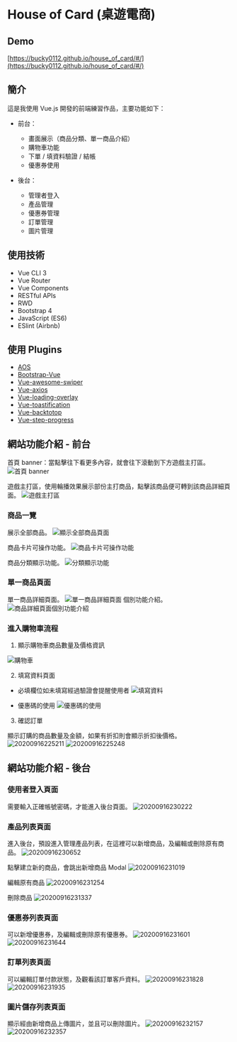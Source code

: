 # House of Card (桌遊電商)

## Demo
[https://bucky0112.github.io/house_of_card/#/](https://bucky0112.github.io/house_of_card/#/)

## 簡介
這是我使用 Vue.js 開發的前端練習作品，主要功能如下：

* 前台：
  * 畫面展示（商品分類、單一商品介紹）
  * 購物車功能
  * 下單 / 填資料驗證 / 結帳
  * 優惠券使用


* 後台：
  * 管理者登入
  * 產品管理
  * 優惠券管理
  * 訂單管理
  * 圖片管理

## 使用技術

* Vue CLI 3
* Vue Router
* Vue Components
* RESTful APIs
* RWD
* Bootstrap 4
* JavaScript (ES6)
* ESlint (Airbnb)

## 使用 Plugins

* [AOS](https://github.com/michalsnik/aos) 
* [Bootstrap-Vue](https://github.com/bootstrap-vue/bootstrap-vue)
* [Vue-awesome-swiper](https://github.com/surmon-china/vue-awesome-swiper)
* [Vue-axios](https://github.com/imcvampire/vue-axios)
* [Vue-loading-overlay](https://github.com/ankurk91/vue-loading-overlay)
* [Vue-toastification](https://github.com/Maronato/vue-toastification)
* [Vue-backtotop](https://github.com/caiofsouza/vue-backtotop)
* [Vue-step-progress](https://github.com/bastidest/vue-step-progress)

## 網站功能介紹 - 前台

首頁 banner：當點擊往下看更多內容，就會往下滾動到下方遊戲主打區。
![首頁 banner](https://i.imgur.com/hv8HPDV.jpg)

遊戲主打區，使用輪播效果展示部份主打商品，點擊該商品便可轉到該商品詳細頁面。
![遊戲主打區](https://i.imgur.com/gdgGXZL.png)

### 商品一覽

展示全部商品。
![顯示全部商品頁面](https://i.imgur.com/jh2jPb1.png)

商品卡片可操作功能。
![商品卡片可操作功能](https://i.imgur.com/fPSSI9d.png)

商品分類顯示功能。
![分類顯示功能](https://i.imgur.com/o4utyyQ.png)

### 單一商品頁面

單一商品詳細頁面。
![單一商品詳細頁面](https://i.imgur.com/BUWVzFb.png)
個別功能介紹。
![商品詳細頁面個別功能介紹](https://i.imgur.com/9mJ8AiS.png)

### 進入購物車流程

1. 顯示購物車商品數量及價格資訊

![購物車](https://i.imgur.com/TiqVvWr.png)

2. 填寫資料頁面

* 必填欄位如未填寫經過驗證會提醒使用者
![填寫資料](https://i.imgur.com/gjHW2aX.png)

* 優惠碼的使用
![優惠碼的使用](https://i.imgur.com/DL43xOH.png)

3. 確認訂單

顯示訂購的商品數量及金額，如果有折扣則會顯示折扣後價格。
![20200916225211](https://i.imgur.com/Kxh5Ohw.png)
![20200916225248](https://i.imgur.com/7DPAMLX.png)

## 網站功能介紹 - 後台

### 使用者登入頁面

需要輸入正確帳號密碼，才能進入後台頁面。
![20200916230222](https://i.imgur.com/nhcvZcL.png)

### 產品列表頁面

進入後台，預設進入管理產品列表，在這裡可以新增商品，及編輯或刪除原有商品。
![20200916230652](https://i.imgur.com/zh2fw9u.png)

點擊建立新的商品，會跳出新增商品 Modal
![20200916231019](https://i.imgur.com/oDSVDWW.png)

編輯原有商品
![20200916231254](https://i.imgur.com/r2npOTE.png)

刪除商品
![20200916231337](https://i.imgur.com/DECngZB.png)

### 優惠券列表頁面

可以新增優惠券，及編輯或刪除原有優惠券。
![20200916231601](https://i.imgur.com/D6OsL9t.png)
![20200916231644](https://i.imgur.com/5KuBC95.png)

### 訂單列表頁面

可以編輯訂單付款狀態，及觀看該訂單客戶資料。
![20200916231828](https://i.imgur.com/uyOowKZ.png)
![20200916231935](https://i.imgur.com/sqzgbQ0.png)

### 圖片儲存列表頁面

顯示經由新增商品上傳圖片，並且可以刪除圖片。
![20200916232157](https://i.imgur.com/J8Zejcm.png)
![20200916232357](https://i.imgur.com/RDzFQFU.png)